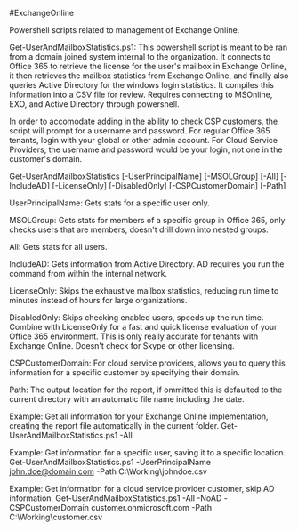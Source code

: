 #ExchangeOnline

Powershell scripts related to management of Exchange Online.

Get-UserAndMailboxStatistics.ps1: This powershell script is meant to be ran from a domain joined system internal to the organization. It connects to Office 365 to retrieve the license for the user's mailbox in Exchange Online, it then retrieves the mailbox statistics from Exchange Online, and finally also queries Active Directory for the windows login statistics. It compiles this information into a CSV file for review. Requires connecting to MSOnline, EXO, and Active Directory through powershell.

In order to accomodate adding in the ability to check CSP customers, the script will prompt for a username and password. For regular Office 365 tenants, login with your global or other admin account. For Cloud Service Providers, the username and password would be your login, not one in the customer's domain.

Get-UserAndMailboxStatistics
    [-UserPrincipalName] <string>
    [-MSOLGroup] <string>
    [-All] <switch>
    [-IncludeAD] <switch>
    [-LicenseOnly] <switch>
    [-DisabledOnly] <switch>
    [-CSPCustomerDomain] <string>
    [-Path] <string>

UserPrincipalName: Gets stats for a specific user only.

MSOLGroup: Gets stats for members of a specific group in Office 365, only checks users that are members, doesn't drill down into nested groups.

All: Gets stats for all users.

IncludeAD: Gets information from Active Directory. AD requires you run the command from within the internal network.

LicenseOnly: Skips the exhaustive mailbox statistics, reducing run time to minutes instead of hours for large organizations.

DisabledOnly: Skips checking enabled users, speeds up the run time. Combine with LicenseOnly for a fast and quick license evaluation of your Office 365 environment. This is only really accurate for tenants with Exchange Online. Doesn't check for Skype or other licensing.

CSPCustomerDomain: For cloud service providers, allows you to query this information for a specific customer by specifying their domain.

Path: The output location for the report, if ommitted this is defaulted to the current directory with an automatic file name including the date.

Example: Get all information for your Exchange Online implementation, creating the report file automatically in the current folder.
Get-UserAndMailboxStatistics.ps1 -All

Example: Get information for a specific user, saving it to a specific location.
Get-UserAndMailboxStatistics.ps1 -UserPrincipalName john.doe@domain.com -Path C:\Working\johndoe.csv

Example: Get information for a cloud service provider customer, skip AD information.
Get-UserAndMailboxStatistics.ps1 -All -NoAD -CSPCustomerDomain customer.onmicrosoft.com -Path C:\Working\customer.csv
